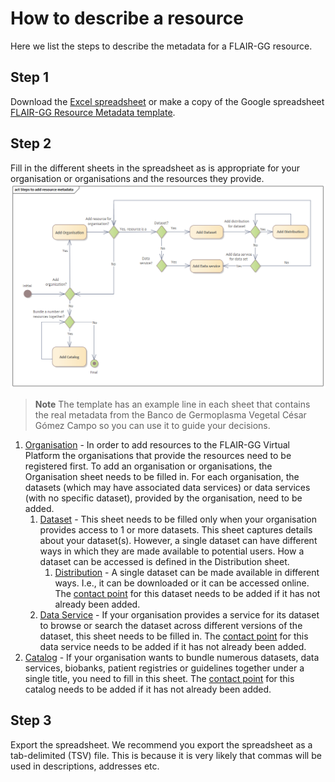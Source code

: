 # How to describe a resource
Here we list the steps to describe the metadata for a FLAIR-GG resource.

## Step 1
Download the [Excel spreadsheet](FLAIR-GG%20Resource%20Metadata%20template.xlsx) or make a copy of the Google spreadsheet
[FLAIR-GG Resource Metadata template](https://docs.google.com/spreadsheets/d/1hHY6DmIrxGKTJbxrskprdvO-BiaxS8MZ/edit?usp=sharing&ouid=107877758444685576540&rtpof=true&sd=true).

## Step 2
Fill in the different sheets in the spreadsheet as is appropriate for your organisation or organisations and the resources
they provide.
<img src="./StepsToAddResourceMetadata.png"/>

> **Note** The template has an example line in each sheet that contains the real metadata from the Banco de Germoplasma Vegetal César Gómez Campo so you can use it to guide your decisions.


1. [Organisation](Organisation.md) - In order to add resources to the FLAIR-GG Virtual Platform the organisations that provide
the resources need to be registered first. To add an organisation or organisations, the Organisation sheet needs to be 
filled in. For each organisation, the datasets (which may have associated
data services) or data services (with no specific dataset), provided by the organisation, need to be added.   
   1. [Dataset](Dataset.md) - This sheet needs to be filled only when your organisation provides access to 1 or more datasets. 
   This sheet captures details about your dataset(s). However, a single dataset can have different ways in which they 
   are made available to potential users. How a dataset can be accessed is defined in the Distribution sheet.
      1. [Distribution](Distribution.md) - A single dataset can be made available in different ways. I.e., it can be downloaded or
      it can be accessed online.
   The [contact point](ContactPoint.md) for this dataset needs to be added if it has not already been added.
   2. [Data Service](DataService.md) - If your organisation provides a service for its dataset to browse or search the 
   dataset across different versions of the dataset, this sheet needs to be filled in. The [contact point](ContactPoint.md) for
   this data service needs to be added if it has not already been added.
2. [Catalog](Catalog.md) - If your organisation wants to bundle numerous datasets, data services, biobanks, patient registries
or guidelines together under a single title, you need to fill in this sheet. The [contact point](ContactPoint.md) for this 
catalog needs to be added if it has not already been added.


## Step 3
Export the spreadsheet. We recommend you export the spreadsheet as a tab-delimited (TSV) file. This is because it is very likely
that commas will be used in descriptions, addresses etc. 




